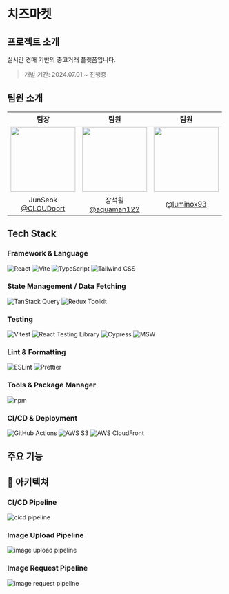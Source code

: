 # 치즈마켓
## 프로젝트 소개
실시간 경매 기반의 중고거래 플랫폼입니다.
> 개발 기간: 2024.07.01 ~ 진행중

## 팀원 소개

|                                            팀장                                            |                                            팀원                                            |                                            팀원                                             |
| :----------------------------------------------------------------------------------------: | :----------------------------------------------------------------------------------------: | :-----------------------------------------------------------------------------------------: |
| <img src="https://avatars.githubusercontent.com/u/93777385?v=4" width="150" height="150"/> | <img src="https://avatars.githubusercontent.com/u/89385423?v=4" width="150" height="150"/> | <img src="https://avatars.githubusercontent.com/u/169774207?v=4" width="150" height="150"/> |
|                   JunSeok<br/>[@CLOUDoort](https://github.com/CLOUDoort)                   |                  장석원<br/>[@aquaman122](https://github.com/aquaman122)                   |                         [@luminox93](https://github.com/luminox93)                          |

## Tech Stack

### Framework & Language
![React](https://img.shields.io/badge/React-^18.3.1-61DAFB?style=flat-square&logo=react&locoColor=white)
![Vite](https://img.shields.io/badge/Vite-^5.3.1-646CFF?style=flat-square&logo=vite&logoColor=white)
![TypeScript](https://img.shields.io/badge/TypeScript-^5.2.2-3178C6?style=flat-square&logo=typescript&locoColor=white)
![Tailwind CSS](https://img.shields.io/badge/Tailwind_CSS-^3.4.5-06B6D4?style=flat-square&logo=tailwind-css&logoColor=white)

### State Management / Data Fetching
![TanStack Query](https://img.shields.io/badge/TanStack%20Query-^5.51.11-FF4154?style=flat-square&logo=reactquery&locoColor=white)
![Redux Toolkit](https://img.shields.io/badge/Redux--Toolkit-^2.2.6-764ABC?style=flat-square&logo=redux&logoColor=white)

### Testing
![Vitest](https://img.shields.io/badge/Vitest-^3.0.5-6E9F18?style=flat-square&logo=vitest&logoColor=white)
![React Testing Library](https://img.shields.io/badge/React_Testing_Library-^16.0.0-E33332?style=flat-square&logo=testing-library&logoColor=white)
![Cypress](https://img.shields.io/badge/Cypress-^10.0.3-69D3A7?style=flat-square&logo=cypress&logoColor=white)
![MSW](https://img.shields.io/badge/MSW-^2.7.0-FF6933?style=flat-square&logo=mockserviceworker&logoColor=white)

### Lint & Formatting
![ESLint](https://img.shields.io/badge/ESLint-^8.57.0-4B32C3?style=flat-square&logo=eslint&logoColor=white)
![Prettier](https://img.shields.io/badge/Prettier-^3.3.2-F7B93E?style=flat-square&logo=prettier&logoColor=white)

### Tools & Package Manager
![npm](https://img.shields.io/badge/npm-10.7.0-CB3837?style=flat-square&logo=npm&logoColor=white)

### CI/CD & Deployment
![GitHub Actions](https://img.shields.io/badge/GitHub%20Actions-CI%2FCD-2088FF?style=flat-square&logo=githubactions&logoColor=white)
![AWS S3](https://img.shields.io/badge/AWS%20S3-Static%20Hosting-569A31?style=flat-square&logo=amazons3&logoColor=white)
![AWS CloudFront](https://img.shields.io/badge/CloudFront-CDN-orange?style=flat-square&logo=amazonaws&logoColor=white)


## 주요 기능

## 📗 아키텍쳐
### CI/CD Pipeline
![cicd pipeline](https://github.com/user-attachments/assets/31c7ed8b-e778-45cd-a634-ab2b71121f26)
### Image Upload Pipeline
![image upload pipeline](https://github.com/user-attachments/assets/8b1682b9-c47b-456a-9839-18f4da108135)
### Image Request Pipeline
![image request pipeline](https://github.com/user-attachments/assets/2308bcfa-c3dc-4927-853e-198073af58f5)


